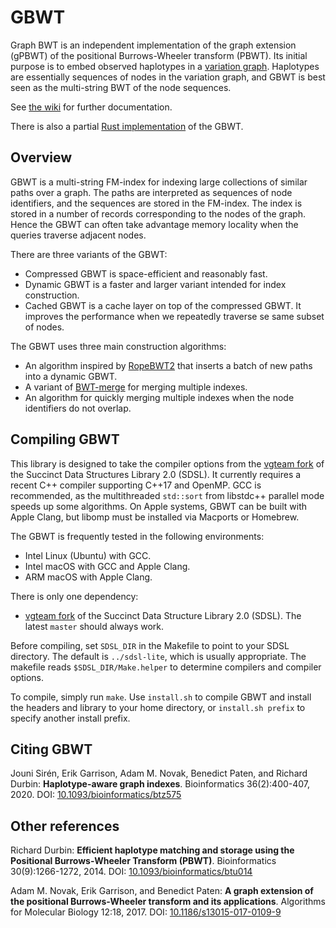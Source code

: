 # GBWT

Graph BWT is an independent implementation of the graph extension (gPBWT) of the positional Burrows-Wheeler transform (PBWT). Its initial purpose is to embed observed haplotypes in a [variation graph](https://github.com/vgteam/vg).
Haplotypes are essentially sequences of nodes in the variation graph, and GBWT is best seen as the multi-string BWT of the node sequences.

See [the wiki](https://github.com/jltsiren/gbwt/wiki) for further documentation.

There is also a partial [Rust implementation](https://github.com/jltsiren/gbwt-rs) of the GBWT.

## Overview

GBWT is a multi-string FM-index for indexing large collections of similar paths over a graph. The paths are interpreted as sequences of node identifiers, and the sequences are stored in the FM-index. The index is stored in a number of records corresponding to the nodes of the graph. Hence the GBWT can often take advantage memory locality when the queries traverse adjacent nodes.

There are three variants of the GBWT:

* Compressed GBWT is space-efficient and reasonably fast.
* Dynamic GBWT is a faster and larger variant intended for index construction.
* Cached GBWT is a cache layer on top of the compressed GBWT. It improves the performance when we repeatedly traverse se same subset of nodes.

The GBWT uses three main construction algorithms:

* An algorithm inspired by [RopeBWT2](https://github.com/lh3/ropebwt2) that inserts a batch of new paths into a dynamic GBWT.
* A variant of [BWT-merge](https://github.com/jltsiren/bwt-merge) for merging multiple indexes.
* An algorithm for quickly merging multiple indexes when the node identifiers do not overlap.

## Compiling GBWT

This library is designed to take the compiler options from the [vgteam fork](https://github.com/vgteam/sdsl-lite) of the Succinct Data Structures Library 2.0 (SDSL). It currently requires a recent C++ compiler supporting C++17 and OpenMP. GCC is recommended, as the multithreaded `std::sort` from libstdc++ parallel mode speeds up some algorithms. On Apple systems, GBWT can be built with Apple Clang, but libomp must be installed via Macports or Homebrew.

The GBWT is frequently tested in the following environments:

* Intel Linux (Ubuntu) with GCC.
* Intel macOS with GCC and Apple Clang.
* ARM macOS with Apple Clang.

There is only one dependency:

* [vgteam fork](https://github.com/vgteam/sdsl-lite) of the Succinct Data Structure Library 2.0 (SDSL). The latest `master` should always work.

Before compiling, set `SDSL_DIR` in the Makefile to point to your SDSL directory. The default is `../sdsl-lite`, which is usually appropriate. The makefile reads `$SDSL_DIR/Make.helper` to determine compilers and compiler options.

To compile, simply run `make`. Use `install.sh` to compile GBWT and install the headers and library to your home directory, or `install.sh prefix` to specify another install prefix.

## Citing GBWT

Jouni Sirén, Erik Garrison, Adam M. Novak, Benedict Paten, and Richard Durbin: **Haplotype-aware graph indexes**.
Bioinformatics 36(2):400-407, 2020.
DOI: [10.1093/bioinformatics/btz575](https://doi.org/10.1093/bioinformatics/btz575)

## Other references

Richard Durbin: **Efficient haplotype matching and storage using the Positional Burrows-Wheeler Transform (PBWT)**.
Bioinformatics 30(9):1266-1272, 2014.
DOI: [10.1093/bioinformatics/btu014](https://doi.org/10.1093/bioinformatics/btu014)

Adam M. Novak, Erik Garrison, and Benedict Paten: **A graph extension of the positional Burrows-Wheeler transform and its applications**.
Algorithms for Molecular Biology 12:18, 2017.
DOI: [10.1186/s13015-017-0109-9](https://doi.org/10.1186/s13015-017-0109-9)
